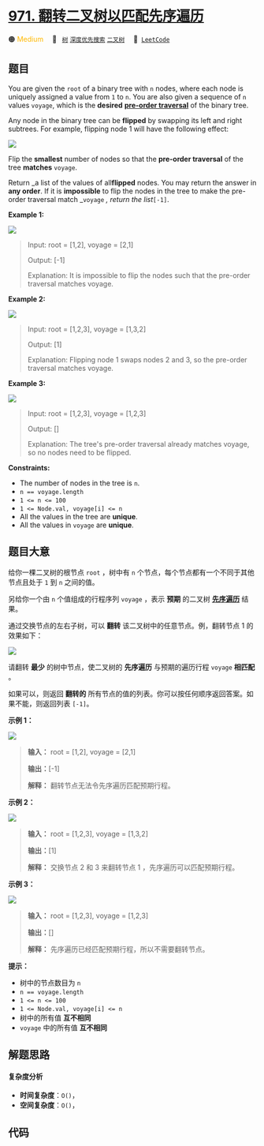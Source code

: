 # [971. 翻转二叉树以匹配先序遍历](https://leetcode.com/problems/flip-binary-tree-to-match-preorder-traversal)

🟠 <font color=#ffb800>Medium</font>&emsp; 🔖&ensp; [`树`](/tag/tree.md) [`深度优先搜索`](/tag/depth-first-search.md) [`二叉树`](/tag/binary-tree.md)&emsp; 🔗&ensp;[`LeetCode`](https://leetcode.com/problems/flip-binary-tree-to-match-preorder-traversal)

## 题目

You are given the `root` of a binary tree with `n` nodes, where each node is
uniquely assigned a value from `1` to `n`. You are also given a sequence of
`n` values `voyage`, which is the **desired** [**pre-order
traversal**](https://en.wikipedia.org/wiki/Tree_traversal#Pre-order) of the
binary tree.

Any node in the binary tree can be **flipped** by swapping its left and right
subtrees. For example, flipping node 1 will have the following effect:

![](https://assets.leetcode.com/uploads/2021/02/15/fliptree.jpg)

Flip the **smallest** number of nodes so that the **pre-order traversal** of
the tree **matches** `voyage`.

Return _a list of the values of all**flipped** nodes. You may return the
answer in **any order**. If it is **impossible** to flip the nodes in the tree
to make the pre-order traversal match _`voyage` _, return the list_`[-1]`.



**Example 1:**

![](https://assets.leetcode.com/uploads/2019/01/02/1219-01.png)

> Input: root = [1,2], voyage = [2,1]
> 
> Output: [-1]
> 
> Explanation: It is impossible to flip the nodes such that the pre-order traversal matches voyage.

**Example 2:**

![](https://assets.leetcode.com/uploads/2019/01/02/1219-02.png)

> Input: root = [1,2,3], voyage = [1,3,2]
> 
> Output: [1]
> 
> Explanation: Flipping node 1 swaps nodes 2 and 3, so the pre-order traversal matches voyage.

**Example 3:**

![](https://assets.leetcode.com/uploads/2019/01/02/1219-02.png)

> Input: root = [1,2,3], voyage = [1,2,3]
> 
> Output: []
> 
> Explanation: The tree's pre-order traversal already matches voyage, so no nodes need to be flipped.

**Constraints:**

  * The number of nodes in the tree is `n`.
  * `n == voyage.length`
  * `1 <= n <= 100`
  * `1 <= Node.val, voyage[i] <= n`
  * All the values in the tree are **unique**.
  * All the values in `voyage` are **unique**.


## 题目大意

给你一棵二叉树的根节点 `root` ，树中有 `n` 个节点，每个节点都有一个不同于其他节点且处于 `1` 到 `n` 之间的值。

另给你一个由 `n` 个值组成的行程序列 `voyage` ，表示 **预期** 的二叉树
[**先序遍历**](https://baike.baidu.com/item/%E5%85%88%E5%BA%8F%E9%81%8D%E5%8E%86/6442839?fr=aladdin)
结果。

通过交换节点的左右子树，可以 **翻转** 该二叉树中的任意节点。例，翻转节点 1 的效果如下：

![](https://assets.leetcode.com/uploads/2021/02/15/fliptree.jpg)

请翻转 **最少** 的树中节点，使二叉树的 **先序遍历** 与预期的遍历行程 `voyage` **相匹配** 。

如果可以，则返回 **翻转的** 所有节点的值的列表。你可以按任何顺序返回答案。如果不能，则返回列表 `[-1]`。

**示例 1：**

![](https://assets.leetcode.com/uploads/2019/01/02/1219-01.png)

> 
> 
> 
> 
> 
> **输入：** root = [1,2], voyage = [2,1]
> 
> **输出：**[-1]
> 
> **解释：** 翻转节点无法令先序遍历匹配预期行程。
> 
> 

**示例 2：**

![](https://assets.leetcode.com/uploads/2019/01/02/1219-02.png)

> 
> 
> 
> 
> 
> **输入：** root = [1,2,3], voyage = [1,3,2]
> 
> **输出：**[1]
> 
> **解释：** 交换节点 2 和 3 来翻转节点 1 ，先序遍历可以匹配预期行程。

**示例 3：**

![](https://assets.leetcode.com/uploads/2019/01/02/1219-02.png)

> 
> 
> 
> 
> 
> **输入：** root = [1,2,3], voyage = [1,2,3]
> 
> **输出：**[]
> 
> **解释：** 先序遍历已经匹配预期行程，所以不需要翻转节点。
> 
> 

**提示：**

  * 树中的节点数目为 `n`
  * `n == voyage.length`
  * `1 <= n <= 100`
  * `1 <= Node.val, voyage[i] <= n`
  * 树中的所有值 **互不相同**
  * `voyage` 中的所有值 **互不相同**


## 解题思路

#### 复杂度分析

- **时间复杂度**：`O()`，
- **空间复杂度**：`O()`，

## 代码

```javascript

```